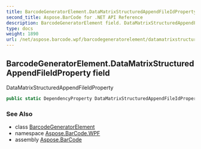 ```yaml
---
title: BarcodeGeneratorElement.DataMatrixStructuredAppendFileIdProperty
second_title: Aspose.BarCode for .NET API Reference
description: BarcodeGeneratorElement field. DataMatrixStructuredAppendFileIdProperty
type: docs
weight: 1890
url: /net/aspose.barcode.wpf/barcodegeneratorelement/datamatrixstructuredappendfileidproperty/
---
```

## BarcodeGeneratorElement.DataMatrixStructuredAppendFileIdProperty field

DataMatrixStructuredAppendFileIdProperty

```csharp
public static DependencyProperty DataMatrixStructuredAppendFileIdProperty;
```

### See Also

* class [BarcodeGeneratorElement](../)
* namespace [Aspose.BarCode.WPF](../../barcodegeneratorelement/)
* assembly [Aspose.BarCode](../../../)


